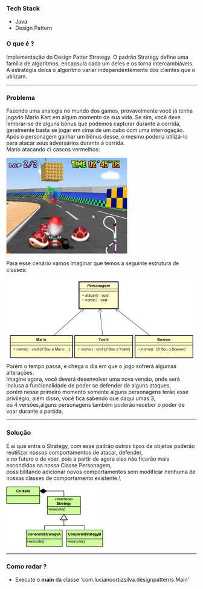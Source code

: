 ### Tech Stack
- Java
- Design Pattern


### O que é ?
Implementação do Design Patter Strategy.
O padrão Strategy define uma família de algoritmos, encapsula cada um deles e os torna intercambiáveis. A estratégia deixa o algoritmo variar independentemente dos clientes que o utilizam.

<hr>

### Problema
Fazendo uma analogia no mundo dos games, provavelmente você já tenha jogado Mario Kart em algum momento de sua vida. 
Se sim, você deve lembrar-se de alguns bônus que podemos capturar durante a corrida, geralmente basta se jogar em cima de um cubo com uma interrogação.\
Após o personagem ganhar um bônus desse, o mesmo poderia utilizá-lo para atacar seus adversários durante a corrida.\
Mario atacando c\ cascos vermelhos:

![](https://github.com/lucianoortizsilva/design-patterns-strategy/blob/master/static/github/mariokart.jpg)

Para esse cenário vamos imaginar que temos a seguinte estrutura de classes:
![](https://github.com/lucianoortizsilva/design-patterns-strategy/blob/master/static/github/uml1.jpg)\
Porém o tempo passa, e chega o dia em que o jogo sofrerá algumas alterações.\
Imagine agora, você deverá desenvolver uma nova versão, onde será inclusa a funcionalidade de poder se defender de alguns ataques,\
porém nesse primeiro momento somente alguns personagens terão esse privilégio, além disso, você fica sabendo que daqui umas 3,\
ou 4 versões,alguns personagens também poderão receber o poder de voar durante a partida.

<hr>

### Solução
É aí que entra o Strategy, com esse padrão outros tipos de objetos poderão reutilizar nossos comportamentos de atacar, defender,\
e no futuro o de voar, pois a partir de agora eles não ficarão mais escondidos na nossa Classe Personagem,\
possibilitando adicionar novos comportamentos sem modificar nenhuma de nossas classes de comportamento existente.\

![](https://github.com/lucianoortizsilva/design-patterns-strategy/blob/master/static/github/uml2.png)

<hr>

### Como rodar ?
- Execute o **main** da classe 'com.lucianoortizsilva.designpatterns.Main'
